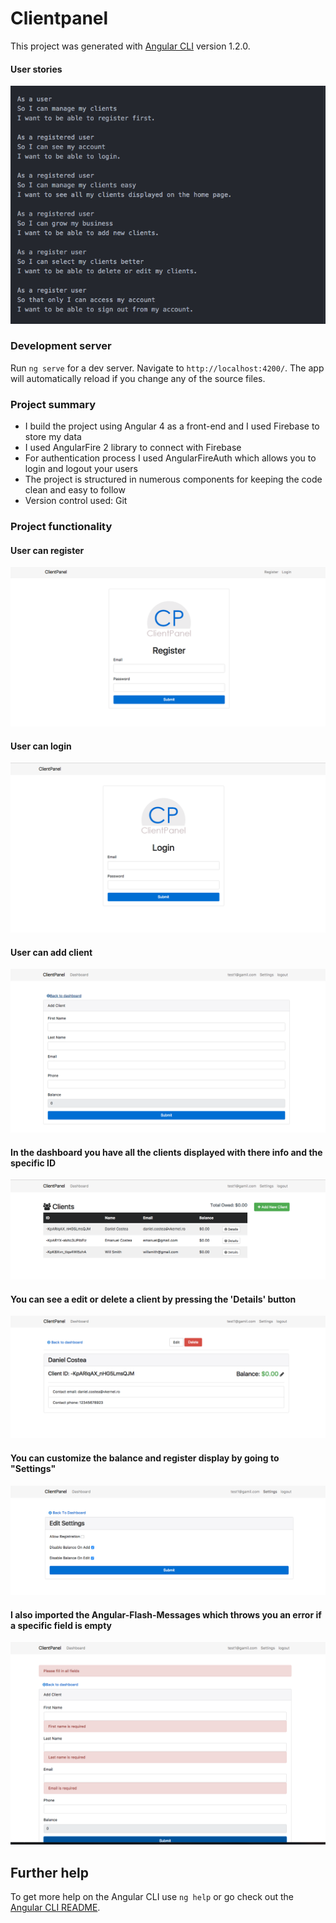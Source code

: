 # Clientpanel

This project was generated with [Angular CLI](https://github.com/angular/angular-cli) version 1.2.0.

#### User stories

![user-stories](images/user-stories.png)

### Development server

Run `ng serve` for a dev server. Navigate to `http://localhost:4200/`. The app will automatically reload if you change any of the source files.

### Project summary
* I build the project using Angular 4 as a front-end and I used
Firebase to store my data
* I used AngularFire 2 library to connect with Firebase
* For authentication process I used AngularFireAuth which allows you to login and logout your users
* The project is structured in numerous components for keeping the code clean and easy to follow
* Version control used: Git

### Project functionality

#### User can register

  ![registerpanel](images/register-panel.png)

#### User can login

![login](images/login-panel.png)

#### User can add client

![add-client](images/add-client.png)

#### In the dashboard you have all the clients displayed with there info and the specific ID

![clients](images/client-panel.png)

#### You can see a edit or delete a client by pressing the 'Details' button

![client-edit](images/client-details.png)

#### You can customize the balance and register display by going to "Settings"

![settings](images/settingspanel.png)

#### I also imported the Angular-Flash-Messages which throws you an error if a specific field is empty

![errors](images/errors.png)



## Further help

To get more help on the Angular CLI use `ng help` or go check out the [Angular CLI README](https://github.com/angular/angular-cli/blob/master/README.md).
